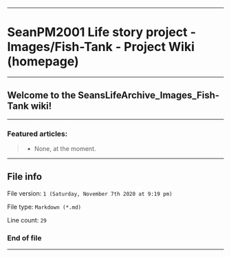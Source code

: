 
***

# SeanPM2001 Life story project - Images/Fish-Tank - Project Wiki (homepage)

***

## Welcome to the SeansLifeArchive_Images_Fish-Tank wiki!

***

### Featured articles:

> * None, at the moment.

***

## File info

File version: `1 (Saturday, November 7th 2020 at 9:19 pm)`

File type: `Markdown (*.md)`

Line count: `29`

### End of file

***
